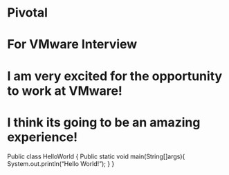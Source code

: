 # Pivotal
# For VMware Interview
# I am very excited for the opportunity to work at VMware!
# I think its going to be an amazing experience!
Public class HelloWorld {
	Public static void main(String[]args){
		System.out.println(“Hello World!”);
	}
}
